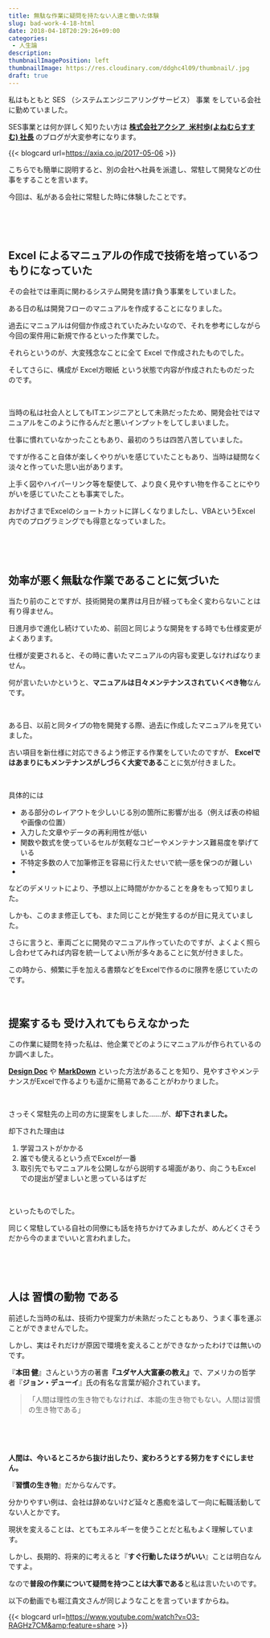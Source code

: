 ```yaml
---
title: 無駄な作業に疑問を持たない人達と働いた体験
slug: bad-work-4-18-html
date: 2018-04-18T20:29:26+09:00
categories: 
 - 人生論
description: 
thumbnailImagePosition: left
thumbnailImage: https://res.cloudinary.com/ddghc4l09/thumbnail/.jpg
draft: true
---
```


<!--more-->

私はもともと SES （システムエンジニアリングサービス） 事業 をしている会社に勤めていました。

SES事業とは何か詳しく知りたい方は <a href="https://axia.co.jp/" target="_blank" rel="noopener"><strong>株式会社アクシア</strong>  </a><strong><a href="https://twitter.com/yonemura2006" target="_blank" rel="noopener">米村歩(よねむらすすむ) 社長</a> </strong>のブログが大変参考になります。

{{< blogcard url=https://axia.co.jp/2017-05-06 >}}
&nbsp;

こちらでも簡単に説明すると、別の会社へ社員を派遣し、常駐して開発などの仕事をすることを言います。

今回は、私がある会社に常駐した時に体験したことです。

&nbsp;

&nbsp;
<h2>Excel によるマニュアルの作成で技術を培っているつもりになっていた</h2>
その会社では車両に関わるシステム開発を請け負う事業をしていました。

ある日の私は開発フローのマニュアルを作成することになりました。

過去にマニュアルは何個か作成されていたみたいなので、それを参考にしながら今回の案件用に新規で作るといった作業でした。

それらというのが、大変残念なことに全て Excel で作成されたものでした。

そしてさらに、構成が Excel方眼紙 という状態で内容が作成されたものだったのです。

&nbsp;

当時の私は社会人としてもITエンジニアとして未熟だったため、開発会社ではマニュアルをこのように作るんだと悪いインプットをしてしまいました。

仕事に慣れていなかったこともあり、最初のうちは四苦八苦していました。

ですが作ること自体が楽しくやりがいを感じていたこともあり、当時は疑問なく淡々と作っていた思い出があります。

上手く図やハイパーリンク等を駆使して、より良く見やすい物を作ることにやりがいを感じていたことも事実でした。

おかげさまでExcelのショートカットに詳しくなりましたし、VBAというExcel内でのプログラミングでも得意となっていました。

&nbsp;

&nbsp;
<h2>効率が悪く無駄な作業であることに気づいた</h2>
当たり前のことですが、技術開発の業界は月日が経っても全く変わらないことは有り得ません。

日進月歩で進化し続けていため、前回と同じような開発をする時でも仕様変更がよくあります。

仕様が変更されると、その時に書いたマニュアルの内容も変更しなければなりません。

何が言いたいかというと、<strong>マニュアルは日々メンテナンスされていくべき物</strong>なんです。

&nbsp;

ある日、以前と同タイプの物を開発する際、過去に作成したマニュアルを見ていました。

古い項目を新仕様に対応できるよう修正する作業をしていたのですが、 <strong>Excelではあまりにもメンテナンスがしづらく大変である</strong>ことに気が付きました。

&nbsp;

具体的には
<ul>
 	<li>ある部分のレイアウトを少しいじる別の箇所に影響が出る（例えば表の枠組や画像の位置）</li>
 	<li>入力した文章やデータの再利用性が低い</li>
 	<li>関数や数式を使っているセルが気軽なコピーやメンテナンス難易度を挙げている</li>
 	<li>不特定多数の人で加筆修正を容易に行えたせいで統一感を保つのが難しい</li>
 	<li></li>
</ul>
などのデメリットにより、予想以上に時間がかかることを身をもって知りました。

しかも、このまま修正しても、また同じことが発生するのが目に見えていました。

さらに言うと、車両ごとに開発のマニュアル作っていたのですが、よくよく照らし合わせてみれば内容を統一してよい所が多々あることに気が付きました。

この時から、頻繁に手を加える書類などをExcelで作るのに限界を感じていたのです。

&nbsp;
<h2>提案するも 受け入れてもらえなかった</h2>
この作業に疑問を持った私は、他企業でどのようにマニュアルが作られているのか調べました。

<strong><a href="http://www.atmarkit.co.jp/ait/articles/1606/21/news016.html" target="_blank" rel="noopener">Design Doc</a></strong> や <strong><a href="https://qiita.com/kitfactory/items/170c4ea17e8047ea0c95">MarkDown</a></strong> といった方法があることを知り、見やすさやメンテナンスがExcelで作るよりも遥かに簡易であることがわかりました。

&nbsp;

さっそく常駐先の上司の方に提案をしました……が、<strong>却下されました。</strong>

却下された理由は
<ol>
 	<li>学習コストがかかる</li>
 	<li>誰でも使えるという点でExcelが一番</li>
 	<li>取引先でもマニュアルを公開しながら説明する場面があり、向こうもExcelでの提出が望ましいと思っているはずだ</li>
</ol>
&nbsp;

といったものでした。

同じく常駐している自社の同僚にも話を持ちかけてみましたが、めんどくさそうだから今のままでいいと言われました。

&nbsp;

&nbsp;
<h2>人は 習慣の動物 である</h2>
前述した当時の私は、技術力や提案力が未熟だったこともあり、うまく事を運ぶことができませんでした。

しかし、実はそれだけが原因で環境を変えることができなかったわけでは無いのです。

『<strong>本田 健</strong>』さんという方の著書<strong>『</strong><strong>ユダヤ人大富豪の教え』</strong>で、アメリカの哲学者『<strong>ジョン・デューイ</strong>』氏の有名な言葉が紹介されています。
<blockquote>「人間は理性の生き物でもなければ、本能の生き物でもない。人間は習慣の生き物である」</blockquote>
&nbsp;

&nbsp;

<strong>人間は、今いるところから抜け出したり、変わろうとする努力をすぐにしません。</strong>

『<strong>習慣の生き物</strong>』だからなんです。

分かりやすい例は、会社は辞めないけど延々と愚痴を溢して一向に転職活動してない人とかです。

現状を変えることは、とてもエネルギーを使うことだと私もよく理解しています。

しかし、長期的、将来的に考えると『<strong>すぐ行動したほうがいい</strong>』ことは明白なんですよ。

なので<strong>普段の作業について疑問を持つことは大事である</strong>と私は言いたいのです。

以下の動画でも堀江貴文さんが同じようなことを言っていますからね。

{{< blogcard url=https://www.youtube.com/watch?v=O3-RAGHz7CM&amp;feature=share >}}
